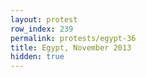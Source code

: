 ```yaml
---
layout: protest
row_index: 239
permalink: protests/egypt-36
title: Egypt, November 2013
hidden: true
---
```

